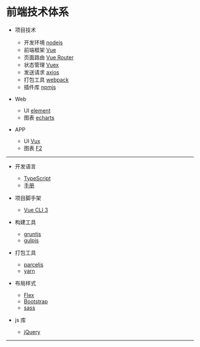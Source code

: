 # 前端技术体系

- 项目技术
  - 开发环境 [nodejs](https://www.nodeapp.cn)
  - 前端框架 [Vue](https://cn.vuejs.org/v2/guide/)
  - 页面路由 [Vue Router](https://router.vuejs.org/zh/)
  - 状态管理 [Vuex](https://vuex.vuejs.org/zh/)
  - 发送请求 [axios](https://www.kancloud.cn/yunye/axios/234845)
  - 打包工具 [webpack](https://webpack.js.org/) 
  - 插件库 [npmjs](https://www.npmjs.com.cn/)

- Web
  - UI [element](http://element-cn.eleme.io/#/zh-CN/component/input)
  - 图表 [echarts](http://echarts.baidu.com/examples/)

- APP
  - UI [Vux](https://vux.li/demos/v2/#/demo)
  - 图表 [F2](https://antv.alipay.com/zh-cn/f2/3.x/demo/index.html)


---
- 开发语言 
    - [TypeScript](https://www.tslang.cn/docs/home.html) 
    - [手册](https://typescript.bootcss.com/)

- 项目脚手架 
    - [Vue CLI 3](https://cli.vuejs.org/)

- 构建工具
    - [gruntjs](https://www.gruntjs.net/)
    - [gulpjs](https://www.gulpjs.com.cn/)
    
- 打包工具
    - [parceljs](https://www.parceljs.cn/)
    - [yarn](https://yarn.bootcss.com/docs/getting-started/)
    
- 布局样式
    - [Flex](https://www.runoob.com/w3cnote/flex-grammar.html)
    - [Bootstrap](https://v3.bootcss.com/getting-started/)
    - [sass](https://www.sass.hk/docs/)
- js 库 
    - [jQuery](https://api.jquery.com/)

---


